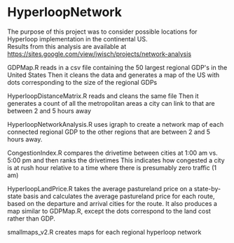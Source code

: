 # HyperloopNetwork
The purpose of this project was to consider possible locations for Hyperloop implementation in the continental US.  
Results from this analysis are available at https://sites.google.com/view/jwisch/projects/network-analysis

GDPMap.R reads in a csv file containing the 50 largest regional GDP's in the United States
  Then it cleans the data and generates a map of the US with dots corresponding to the size of the regional GDPs

HyperloopDistanceMatrix.R reads and cleans the same file
  Then it generates a count of all the metropolitan areas a city can link to that are between 2 and 5 hours away

HyperloopNetworkAnalysis.R uses igraph to create a network map of each connected regional GDP to the other regions that are between 2 and 5 hours away.

CongestionIndex.R compares the drivetime between cities at 1:00 am vs. 5:00 pm and then ranks the drivetimes
  This indicates how congested a city is at rush hour relative to a time where there is presumably zero traffic (1 am)

HyperloopLandPrice.R takes the average pastureland price on a state-by-state basis and calculates the average pastureland price 
  for each route, based on the departure and arrival cities for the route.  It also produces a map similar to GDPMap.R, except
  the dots correspond to the land cost rather than GDP.

smallmaps_v2.R creates maps for each regional hyperloop network


